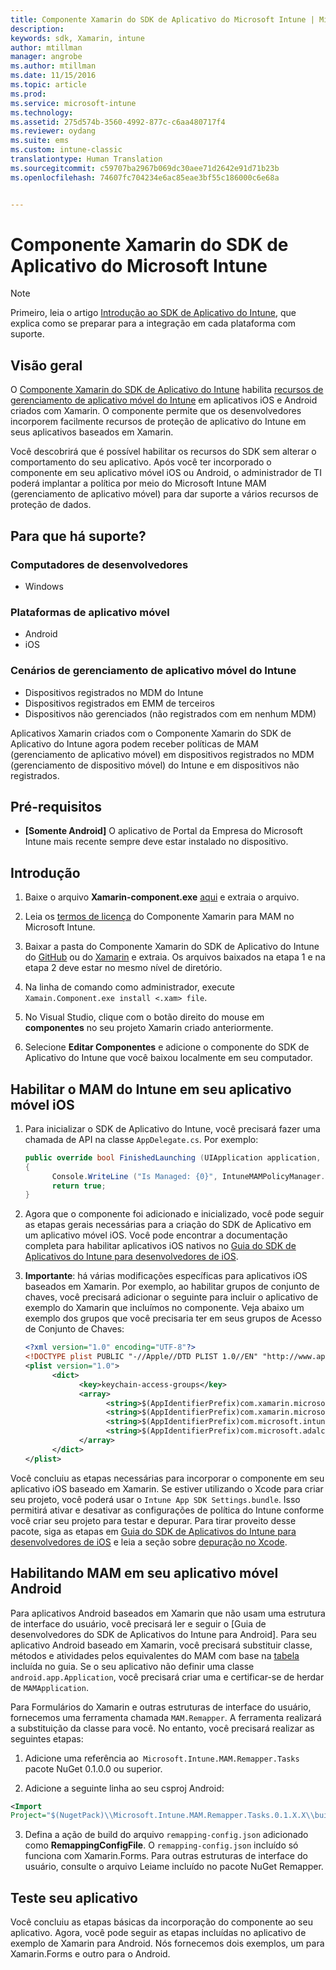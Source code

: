 ```yaml
---
title: Componente Xamarin do SDK de Aplicativo do Microsoft Intune | Microsoft Docs
description: 
keywords: sdk, Xamarin, intune
author: mtillman
manager: angrobe
ms.author: mtillman
ms.date: 11/15/2016
ms.topic: article
ms.prod: 
ms.service: microsoft-intune
ms.technology: 
ms.assetid: 275d574b-3560-4992-877c-c6aa480717f4
ms.reviewer: oydang
ms.suite: ems
ms.custom: intune-classic
translationtype: Human Translation
ms.sourcegitcommit: c59707ba2967b069dc30aee71d2642e91d71b23b
ms.openlocfilehash: 74607fc704234e6ac85eae3bf55c186000c6e68a


---
```


# <a name="microsoft-intune-app-sdk-xamarin-component"></a>Componente Xamarin do SDK de Aplicativo do Microsoft Intune

> [!NOTE]
> Primeiro, leia o artigo [Introdução ao SDK de Aplicativo do Intune](intune-app-sdk-get-started.md), que explica como se preparar para a integração em cada plataforma com suporte.



## <a name="overview"></a>Visão geral
O [Componente Xamarin do SDK de Aplicativo do Intune](https://components.xamarin.com/view/microsoft.intune.mam) habilita [recursos de gerenciamento de aplicativo móvel do Intune](/intune/deploy-use/protect-app-data-using-mobile-app-management-policies-with-microsoft-intune) em aplicativos iOS e Android criados com Xamarin. O componente permite que os desenvolvedores incorporem facilmente recursos de proteção de aplicativo do Intune em seus aplicativos baseados em Xamarin.

Você descobrirá que é possível habilitar os recursos do SDK sem alterar o comportamento do seu aplicativo. Após você ter incorporado o componente em seu aplicativo móvel iOS ou Android, o administrador de TI poderá implantar a política por meio do Microsoft Intune MAM (gerenciamento de aplicativo móvel) para dar suporte a vários recursos de proteção de dados.

## <a name="whats-supported"></a>Para que há suporte?

### <a name="developer-machines"></a>Computadores de desenvolvedores
* Windows


### <a name="mobile-app-platforms"></a>Plataformas de aplicativo móvel
* Android
* iOS


### <a name="intune-mobile-application-management-scenarios"></a>Cenários de gerenciamento de aplicativo móvel do Intune

* Dispositivos registrados no MDM do Intune
* Dispositivos registrados em EMM de terceiros
* Dispositivos não gerenciados (não registrados com em nenhum MDM)

Aplicativos Xamarin criados com o Componente Xamarin do SDK de Aplicativo do Intune agora podem receber políticas de MAM (gerenciamento de aplicativo móvel) em dispositivos registrados no MDM (gerenciamento de dispositivo móvel) do Intune e em dispositivos não registrados.

## <a name="prerequisites"></a>Pré-requisitos

* **[Somente Android]** O aplicativo de Portal da Empresa do Microsoft Intune mais recente sempre deve estar instalado no dispositivo.

## <a name="get-started"></a>Introdução

1.    Baixe o arquivo **Xamarin-component.exe** [aqui](https://components.xamarin.com/submit/xpkg) e extraia o arquivo.

2. Leia os [termos de licença](https://components.xamarin.com/license/microsoft.intune.mam) do Componente Xamarin para MAM no Microsoft Intune.

3.    Baixar a pasta do Componente Xamarin do SDK de Aplicativo do Intune do [GitHub](https://github.com/msintuneappsdk/intune-app-sdk-xamarin) ou do [Xamarin](https://components.xamarin.com/license/microsoft.intune.mam) e extraia. Os arquivos baixados na etapa 1 e na etapa 2 deve estar no mesmo nível de diretório.

4.    Na linha de comando como administrador, execute `Xamain.Component.exe install <.xam> file`.

5.    No Visual Studio, clique com o botão direito do mouse em **componentes** no seu projeto Xamarin criado anteriormente.

6.    Selecione **Editar Componentes** e adicione o componente do SDK de Aplicativo do Intune que você baixou localmente em seu computador.



## <a name="enabling-intune-mam-in-your-ios-mobile-app"></a>Habilitar o MAM do Intune em seu aplicativo móvel iOS
1.    Para inicializar o SDK de Aplicativo do Intune, você precisará fazer uma chamada de API na classe `AppDelegate.cs`. Por exemplo:

      ```csharp
      public override bool FinishedLaunching (UIApplication application, NSDictionary launchOptions)
      {
            Console.WriteLine ("Is Managed: {0}", IntuneMAMPolicyManager.Instance.PrimaryUser != null);
            return true;
      }

      ```

2.    Agora que o componente foi adicionado e inicializado, você pode seguir as etapas gerais necessárias para a criação do SDK de Aplicativo em um aplicativo móvel iOS. Você pode encontrar a documentação completa para habilitar aplicativos iOS nativos no [Guia do SDK de Aplicativos do Intune para desenvolvedores de iOS](intune-app-sdk-ios.md).
3. **Importante**: há várias modificações específicas para aplicativos iOS baseados em Xamarin. Por exemplo, ao habilitar grupos de conjunto de chaves, você precisará adicionar o seguinte para incluir o aplicativo de exemplo do Xamarin que incluímos no componente. Veja abaixo um exemplo dos grupos que você precisaria ter em seus grupos de Acesso de Conjunto de Chaves:

      ```xml
      <?xml version="1.0" encoding="UTF-8"?>
      <!DOCTYPE plist PUBLIC "-//Apple//DTD PLIST 1.0//EN" "http://www.apple.com/DTDs/PropertyList-1.0.dtd">
      <plist version="1.0">
            <dict>
                  <key>keychain-access-groups</key>
                  <array>
                        <string>$(AppIdentifierPrefix)com.xamarin.microsoftintunesample</string>
                        <string>$(AppIdentifierPrefix)com.xamarin.microsoftintunesample.intunemam</string>
                        <string>$(AppIdentifierPrefix)com.microsoft.intune.mam</string>
                        <string>$(AppIdentifierPrefix)com.microsoft.adalcache</string>
                  </array>
            </dict>
      </plist>
      ```

Você concluiu as etapas necessárias para incorporar o componente em seu aplicativo iOS baseado em Xamarin. Se estiver utilizando o Xcode para criar seu projeto, você poderá usar o `Intune App SDK Settings.bundle`. Isso permitirá ativar e desativar as configurações de política do Intune conforme você criar seu projeto para testar e depurar. Para tirar proveito desse pacote, siga as etapas em [Guia do SDK de Aplicativos do Intune para desenvolvedores de iOS](intune-app-sdk-ios.md) e leia a seção sobre [depuração no Xcode](intune-app-sdk-ios.md#status-result-and-debug-notifications).

## <a name="enabling-mam-in-your-android-mobile-app"></a>Habilitando MAM em seu aplicativo móvel Android
Para aplicativos Android baseados em Xamarin que não usam uma estrutura de interface do usuário, você precisará ler e seguir o [Guia de desenvolvedores do SDK de Aplicativos do Intune para Android]. Para seu aplicativo Android baseado em Xamarin, você precisará substituir classe, métodos e atividades pelos equivalentes do MAM com base na [tabela](intune-app-sdk-android.md#replace-classes-methods-and-activities-with-their-mam-equivalent-required) incluída no guia. Se o seu aplicativo não definir uma classe `android.app.Application`, você precisará criar uma e certificar-se de herdar de `MAMApplication`.

Para Formulários do Xamarin e outras estruturas de interface do usuário, fornecemos uma ferramenta chamada `MAM.Remapper`. A ferramenta realizará a substituição da classe para você. No entanto, você precisará realizar as seguintes etapas:

1.    Adicione uma referência ao` Microsoft.Intune.MAM.Remapper.Tasks` pacote NuGet 0.1.0.0 ou superior.

2.    Adicione a seguinte linha ao seu csproj Android:
  ```xml
  <Import
  Project="$(NugetPack)\\Microsoft.Intune.MAM.Remapper.Tasks.0.1.X.X\\build\\MonoAndroid10\\Microsoft.Intune.MAM.Remapper.targets" />
  ```

3.    Defina a ação de build do arquivo `remapping-config.json` adicionado como **RemappingConfigFile**. O `remapping-config.json` incluído só funciona com Xamarin.Forms. Para outras estruturas de interface do usuário, consulte o arquivo Leiame incluído no pacote NuGet Remapper.

## <a name="test-your-app"></a>Teste seu aplicativo

Você concluiu as etapas básicas da incorporação do componente ao seu aplicativo. Agora, você pode seguir as etapas incluídas no aplicativo de exemplo de Xamarin para Android. Nós fornecemos dois exemplos, um para Xamarin.Forms e outro para o Android.



<!--HONumber=Dec16_HO2-->


